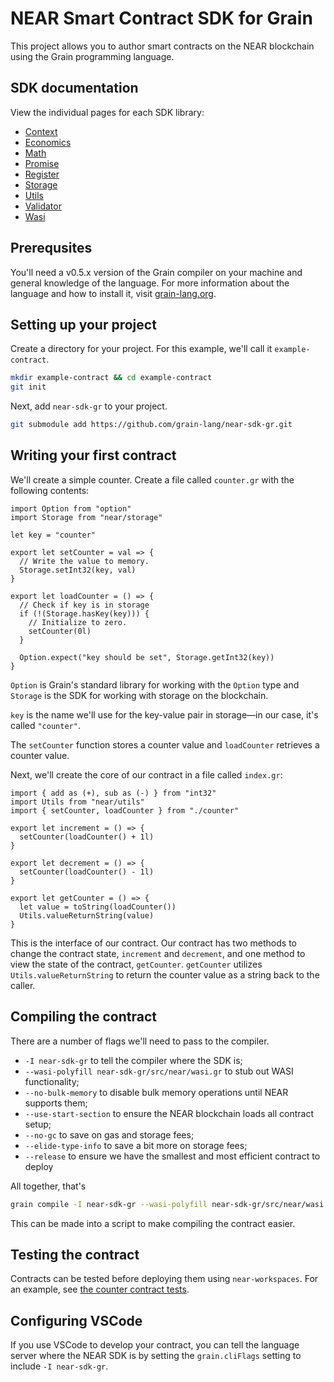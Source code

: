 # NEAR Smart Contract SDK for Grain

This project allows you to author smart contracts on the NEAR blockchain using the Grain programming language.

## SDK documentation

View the individual pages for each SDK library:

- [Context](./near/context)
- [Economics](./near/economics)
- [Math](./near/math)
- [Promise](./near/promise)
- [Register](./near/register)
- [Storage](./near/storage)
- [Utils](./near/utils)
- [Validator](./near/validator)
- [Wasi](./near/wasi)

## Prerequsites

You'll need a v0.5.x version of the Grain compiler on your machine and general knowledge of the language. For more information about the language and how to install it, visit [grain-lang.org](https://grain-lang.org).

## Setting up your project

Create a directory for your project. For this example, we'll call it `example-contract`.

```sh
mkdir example-contract && cd example-contract
git init
```

Next, add `near-sdk-gr` to your project.

```sh
git submodule add https://github.com/grain-lang/near-sdk-gr.git
```

## Writing your first contract

We'll create a simple counter. Create a file called `counter.gr` with the following contents:

```grain
import Option from "option"
import Storage from "near/storage"

let key = "counter"

export let setCounter = val => {
  // Write the value to memory.
  Storage.setInt32(key, val)
}

export let loadCounter = () => {
  // Check if key is in storage
  if (!(Storage.hasKey(key))) {
    // Initialize to zero.
    setCounter(0l)
  }

  Option.expect("key should be set", Storage.getInt32(key))
}
```

`Option` is Grain's standard library for working with the `Option` type and `Storage` is the SDK for working with storage on the blockchain.

`key` is the name we'll use for the key-value pair in storage—in our case, it's called `"counter"`.

The `setCounter` function stores a counter value and `loadCounter` retrieves a counter value.

Next, we'll create the core of our contract in a file called `index.gr`:

```grain
import { add as (+), sub as (-) } from "int32"
import Utils from "near/utils"
import { setCounter, loadCounter } from "./counter"

export let increment = () => {
  setCounter(loadCounter() + 1l)
}

export let decrement = () => {
  setCounter(loadCounter() - 1l)
}

export let getCounter = () => {
  let value = toString(loadCounter())
  Utils.valueReturnString(value)
}
```

This is the interface of our contract. Our contract has two methods to change the contract state, `increment` and `decrement`, and one method to view the state of the contract, `getCounter`.
`getCounter` utilizes `Utils.valueReturnString` to return the counter value as a string back to the caller.

## Compiling the contract

There are a number of flags we'll need to pass to the compiler.

- `-I near-sdk-gr` to tell the compiler where the SDK is;
- `--wasi-polyfill near-sdk-gr/src/near/wasi.gr` to stub out WASI functionality;
- `--no-bulk-memory` to disable bulk memory operations until NEAR supports them;
- `--use-start-section` to ensure the NEAR blockchain loads all contract setup;
- `--no-gc` to save on gas and storage fees;
- `--elide-type-info` to save a bit more on storage fees;
- `--release` to ensure we have the smallest and most efficient contract to deploy

All together, that's

```sh
grain compile -I near-sdk-gr --wasi-polyfill near-sdk-gr/src/near/wasi.gr --no-bulk-memory --use-start-section --no-gc --elide-type-info --release index.gr
```

This can be made into a script to make compiling the contract easier.

## Testing the contract

Contracts can be tested before deploying them using `near-workspaces`. For an example, see [the counter contract tests](https://github.com/grain-lang/near-sdk-gr/blob/4eaeeb90a91e700a7a64fd83cad97946e19d99d3/test-suite/example-contracts/counter/tests/counter.test.js).

## Configuring VSCode

If you use VSCode to develop your contract, you can tell the language server where the NEAR SDK is by setting the `grain.cliFlags` setting to include `-I near-sdk-gr`.
